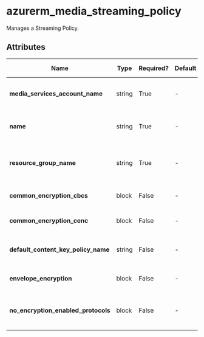 # azurerm_media_streaming_policy

Manages a Streaming Policy.

## Attributes

| Name | Type | Required? | Default  | possible values | Description |
| ---- | ---- | --------- | -------- | ----------- | ----------- |
| **media_services_account_name** | string | True | -  |  -  | The Media Services account name. Changing this forces a new Streaming Policy to be created. | 
| **name** | string | True | -  |  -  | The name which should be used for this Streaming Policy. Changing this forces a new Streaming Policy to be created. | 
| **resource_group_name** | string | True | -  |  -  | The name of the Resource Group where the Streaming Policy should exist. Changing this forces a new Streaming Policy to be created. | 
| **common_encryption_cbcs** | block | False | -  |  -  | A `common_encryption_cbcs` block. Changing this forces a new Streaming Policy to be created. | 
| **common_encryption_cenc** | block | False | -  |  -  | A `common_encryption_cenc` block. Changing this forces a new Streaming Policy to be created. | 
| **default_content_key_policy_name** | string | False | -  |  -  | Default Content Key used by current Streaming Policy. Changing this forces a new Streaming Policy to be created. | 
| **envelope_encryption** | block | False | -  |  -  | A `envelope_encryption` block. Changing this forces a new Streaming Policy to be created. | 
| **no_encryption_enabled_protocols** | block | False | -  |  -  | A `no_encryption_enabled_protocols` block. Changing this forces a new Streaming Policy to be created. | 

